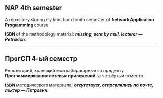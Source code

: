 ## NAP 4th semester
A repository storing my labs from fourth semester of **Network Application Programming** course.

**ISBN** of the methodology material: ***missing, sent by mail, lecturer — Petrovich***.

---

## ПрогСП 4-ый семестр
Репозиторий, хранящий мои лабораторные по предмету **Программирование сетевых приложений** за четвёртый семестр.

**ISBN** методического материала: ***отсутствует, отправлялись по почте, лектор — Петрович***.
